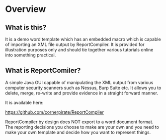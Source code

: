 # Overview

## What is this?

It is a demo word template which has an embedded macro which is capable of importing an XML file output by ReportCompiler.
It is provided for illustration purposes only and should tie together various tutorials online into something practical.

## What is ReportComiler?

A simple Java GUI capable of manipulating the XML output from various computer security scanners such as Nessus, Burp Suite etc. It allows you to delete, merge, re-write and provide evidence in a straight forward manner.

It is available here:

https://github.com/cornerpirate/ReportCompiler

ReportCompiler by design does NOT export to a word document format. The reporting decisions you choose to make are your own and you need to make your own template and decide how you want to represent things.
